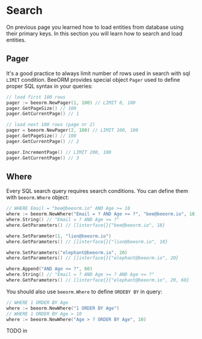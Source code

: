 # Search

On previous page you learned how to load entities from database using their primary keys.
In this section you will learn how to search and load entities.

## Pager

It's a good practice to always limit number of rows used in search with sql 
``LIMIT`` condition. BeeORM provides special object ``Pager`` used to define 
proper SQL syntax in your queries:

```go
// load first 100 rows
pager := beeorm.NewPager(1, 100) // LIMIT 0, 100
pager.GetPageSize() // 100
pager.GetCurrentPage() // 1

// load next 100 rows (page nr 2)
pager = beeorm.NewPager(2, 100) // LIMIT 100, 100
pager.GetPageSize() // 100
pager.GetCurrentPage() // 2

pager.IncrementPage() // LIMIT 200, 100
pager.GetCurrentPage() // 3
```

## Where

Every SQL search query requires search conditions. 
You can define them with ``beeorm.Where`` object:

```go
// WHERE Email = "bee@beeorm.io" AND Age >= 18
where := beeorm.NewWhere("Email = ? AND Age >= ?", "bee@beeorm.io", 18)
where.String() // "Email = ? AND Age >= ?"
where.GetParameters() // []interface{}{"bee@beeorm.io", 18}

where.SetParameter(1, "lion@beeorm.io")
where.GetParameters() // []interface{}{"lion@beeorm.io", 18}

where.SetParameters("elephant@beeorm.io", 20)
where.GetParameters() // []interface{}{"elephant@beeorm.io", 20}

where.Append("AND Age <= ?", 60)
where.String() // "Email = ? AND Age >= ? AND Age <= ?"
where.GetParameters() // []interface{}{"elephant@beeorm.io", 20, 60}
```

You should also use ``beeorm.Where`` to define ``ORDEBY BY`` in query:

```go
// WHERE 1 ORDER BY Age
where := beeorm.NewWhere("1 ORDER BY Age")
// WHERE 1 ORDER BY Age > 10
where := beeorm.NewWhere("Age > ? ORDER BY Age", 10)
```

TODO in
